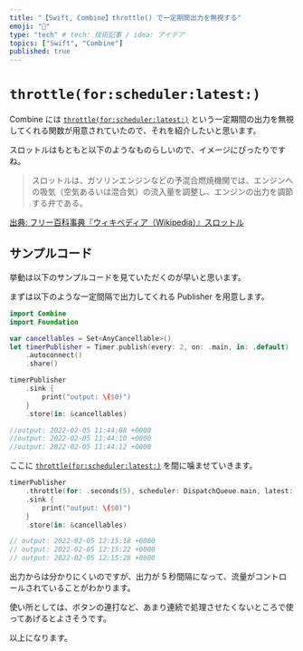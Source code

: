 ```yaml
---
title: "【Swift, Combine】throttle() で一定期間出力を無視する"
emoji: "🔖"
type: "tech" # tech: 技術記事 / idea: アイデア
topics: ["Swift", "Combine"]
published: true
---
```


# `throttle(for:scheduler:latest:)`

Combine には [`throttle(for:scheduler:latest:)`](https://developer.apple.com/documentation/combine/fail/throttle(for:scheduler:latest:)) という一定期間の出力を無視してくれる関数が用意されていたので、それを紹介したいと思います。

スロットルはもともと以下のようなものらしいので、イメージにぴったりですね。

> スロットルは、ガソリンエンジンなどの予混合燃焼機関では、エンジンへの吸気（空気あるいは混合気）の流入量を調整し、エンジンの出力を調節する弁である。

[出典: フリー百科事典『ウィキペディア（Wikipedia）』スロットル](https://ja.wikipedia.org/wiki/%E3%82%B9%E3%83%AD%E3%83%83%E3%83%88%E3%83%AB)


## サンプルコード

挙動は以下のサンプルコードを見ていただくのが早いと思います。

まずは以下のような一定間隔で出力してくれる Publisher を用意します。

```swift
import Combine
import Foundation

var cancellables = Set<AnyCancellable>()
let timerPublisher = Timer.publish(every: 2, on: .main, in: .default)
    .autoconnect()
    .share()
```




```swift
timerPublisher
    .sink {
        print("output: \($0)")
    }
    .store(in: &cancellables)

//output: 2022-02-05 11:44:08 +0000
//output: 2022-02-05 11:44:10 +0000
//output: 2022-02-05 11:44:12 +0000
```

ここに [`throttle(for:scheduler:latest:)`](https://developer.apple.com/documentation/combine/fail/throttle(for:scheduler:latest:)) を間に噛ませていきます。

```swift
timerPublisher
    .throttle(for: .seconds(5), scheduler: DispatchQueue.main, latest: true)
    .sink {
        print("output: \($0)")
    }
    .store(in: &cancellables)

// output: 2022-02-05 12:15:18 +0000
// output: 2022-02-05 12:15:22 +0000
// output: 2022-02-05 12:15:28 +0000
```

出力からは分かりにくいのですが、出力が 5 秒間隔になって、流量がコントロールされていることがわかります。

使い所としては、ボタンの連打など、あまり連続で処理させたくないところで使ってあげるとよさそうです。

以上になります。